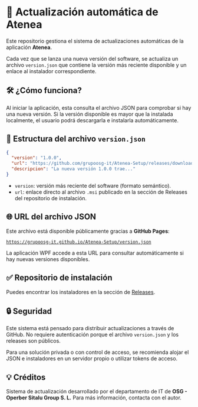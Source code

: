 
# 🔁 Actualización automática de Atenea

Este repositorio gestiona el sistema de actualizaciones automáticas de la aplicación **Atenea**.

Cada vez que se lanza una nueva versión del software, se actualiza un archivo `version.json` que contiene la versión más reciente disponible y un enlace al instalador correspondiente.


## 🛠️ ¿Cómo funciona?

Al iniciar la aplicación, esta consulta el archivo JSON para comprobar si hay una nueva versión. Si la versión disponible es mayor que la instalada localmente, el usuario podrá descargarla e instalarla automáticamente.


## 📄 Estructura del archivo `version.json`

```json
{
  "version": "1.0.0",
  "url": "https://github.com/grupoosg-it/Atenea-Setup/releases/download/v1.0.0/Atenea_Setup_v1.0.0.msi",
  "descripcion": "La nueva versión 1.0.0 trae..."
}
```
-   `version`: versión más reciente del software (formato semántico).
-   `url`: enlace directo al archivo `.msi` publicado en la sección de Releases del repositorio de instalación.


## 🌐 URL del archivo JSON

Este archivo está disponible públicamente gracias a **GitHub Pages**:

[`https://grupoosg-it.github.io/Atenea-Setup/version.json`](https://grupoosg-it.github.io/Atenea-Setup/version.json)

La aplicación WPF accede a esta URL para consultar automáticamente si hay nuevas versiones disponibles.


## ✅ Repositorio de instalación

Puedes encontrar los instaladores en la sección de [Releases](https://github.com/grupoosg-it/Atenea-Setup/releases).


## 🔒 Seguridad

Este sistema está pensado para distribuir actualizaciones a través de GitHub. No requiere autenticación porque el archivo `version.json` y los releases son públicos.

Para una solución privada o con control de acceso, se recomienda alojar el JSON e instaladores en un servidor propio o utilizar tokens de acceso.


## 💡 Créditos

Sistema de actualización desarrollado por el departamento de IT de **OSG - Operber Sitalu Group S. L.** Para más información, contacta con el autor.
